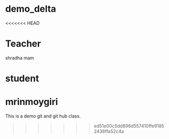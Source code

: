 # demo_delta
<<<<<<< HEAD

# Teacher 
 shradha mam
 # student
 mrinmoygiri
=======
This is a demo git and git hub class.
>>>>>>> ed51e00c5dd896d557410ffe91852436ffa52c4a
